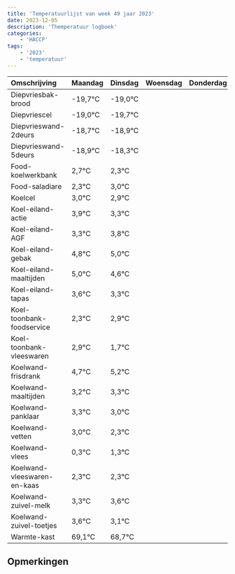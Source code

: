```yaml
---
title: 'Temperatuurlijst van week 49 jaar 2023'
date: 2023-12-05
description: 'Themperatuur logboek'
categories:
    - 'HACCP'
tags:
    - '2023'
    - 'temperatuur'
---
```

|Omschrijving|Maandag|Dinsdag|Woensdag|Donderdag|Vrijdag|Zaterdag|Zondag|
|:---|:---|:---|:---|:---|:---|:---|:---|
|Diepvriesbak-brood|-19,7°C|-19,0°C| | | | | |
|Diepvriescel|-19,0°C|-19,7°C| | | | | |
|Diepvrieswand-2deurs|-18,7°C|-18,9°C| | | | | |
|Diepvrieswand-5deurs|-18,9°C|-18,3°C| | | | | |
|Food-koelwerkbank|2,7°C|2,3°C| | | | | |
|Food-saladiare|2,3°C|3,0°C| | | | | |
|Koelcel|3,0°C|2,9°C| | | | | |
|Koel-eiland-actie|3,9°C|3,3°C| | | | | |
|Koel-eiland-AGF|3,3°C|3,8°C| | | | | |
|Koel-eiland-gebak|4,8°C|5,0°C| | | | | |
|Koel-eiland-maaltijden|5,0°C|4,6°C| | | | | |
|Koel-eiland-tapas|3,6°C|3,3°C| | | | | |
|Koel-toonbank-foodservice|2,3°C|2,9°C| | | | | |
|Koel-toonbank-vleeswaren|2,9°C|1,7°C| | | | | |
|Koelwand-frisdrank|4,7°C|5,2°C| | | | | |
|Koelwand-maaltijden|3,2°C|3,3°C| | | | | |
|Koelwand-panklaar|3,3°C|3,0°C| | | | | |
|Koelwand-vetten|3,0°C|2,3°C| | | | | |
|Koelwand-vlees|0,3°C|1,3°C| | | | | |
|Koelwand-vleeswaren-en-kaas|2,3°C|2,3°C| | | | | |
|Koelwand-zuivel-melk|3,3°C|3,6°C| | | | | |
|Koelwand-zuivel-toetjes|3,6°C|3,1°C| | | | | |
|Warmte-kast|69,1°C|68,7°C| | | | | |

## Opmerkingen


